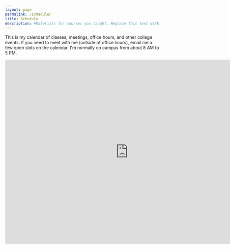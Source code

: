 ```yaml
---
layout: page
permalink: /schedule/
title: Schedule
description: #Materials for courses you taught. Replace this text with your description.
---
```


This is my calendar of classes, meetings, office hours, and other
college events. If you need to meet with me (outside of office
hours), email me a few open slots on the calendar. I'm normally on
campus from about 8 AM to 5 PM.

<iframe src="https://calendar.google.com/calendar/embed?showTitle=0&amp;showPrint=0&amp;showCalendars=0&amp;mode=WEEK&amp;height=600&amp;wkst=2&amp;bgcolor=%23FFFFFF&amp;src=robertu13%40gmail.com&amp;color=%23711616&amp;color=%235229A3&amp;src=mcfacultycolloquia%40gmail.com&amp;color=%23853104&amp;ctz=America%2FChicago" style="border-width:0" width="800" height="600" frameborder="0" scrolling="no"></iframe>
